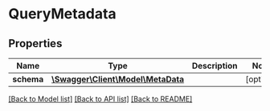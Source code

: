 # QueryMetadata

## Properties
Name | Type | Description | Notes
------------ | ------------- | ------------- | -------------
**schema** | [**\Swagger\Client\Model\MetaData**](MetaData.md) |  | [optional] 

[[Back to Model list]](../README.md#documentation-for-models) [[Back to API list]](../README.md#documentation-for-api-endpoints) [[Back to README]](../README.md)


